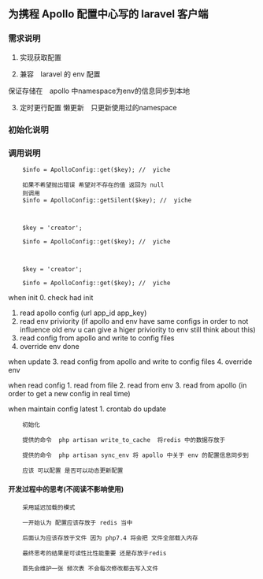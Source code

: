 ## 为携程 Apollo 配置中心写的 laravel 客户端

###  需求说明

1. 实现获取配置

2. 兼容　laravel 的 env 配置  

保证存储在　apollo 中namespace为env的信息同步到本地

3. 定时更行配置 懒更新　只更新使用过的namespace

###  初始化说明



###  调用说明

```
    $info = ApolloConfig::get($key); //  yiche
    
    如果不希望抛出错误 希望对不存在的值 返回为 null 
    则调用 
    $info = ApolloConfig::getSilent($key); //  yiche
    
```

``` 调用默认命名空间

    $key = 'creator';
        
    $info = ApolloConfig::get($key); //  yiche
    
```


``` 调用 env 命名空间

    $key = 'creator'; 
           
    $info = ApolloConfig::get($key); //  yiche
```



when init
 0. check had init
 1. read apollo config (url app_id app_key)
 2. read env priviority
 (if apollo and env have same configs in order to not influence old env  u can give a higer priviority to env still think about this)
 3. read config from apollo and write to config files
 4. override env
 done


when update
 3. read config from apollo and write to config files
 4. override env

when read config
    1. read from file
    2. read from env
    3. read from apollo (in order to get a new config in real time)

when maintain config latest
    1. crontab do update




```
    初始化
    
    提供的命令  php artisan write_to_cache  将redis 中的数据存放于
    
    提供的命令  php artisan sync_env 将 apollo 中关于 env 的配置信息同步到 
    
    应该 可以配置 是否可以动态更新配置
```


#### 开发过程中的思考(不阅读不影响使用)
```
    采用延迟加载的模式
    
    一开始认为 配置应该存放于 redis 当中
    
    后面认为应该存放于文件 因为 php7.4 将会把 文件全部载入内存 
    
    最终思考的结果是可读性比性能重要 还是存放于redis 
    
    首先会维护一张 频次表 不会每次修改都去写入文件
```



